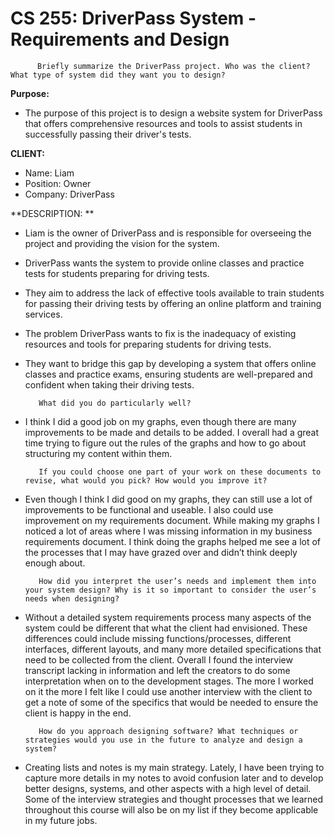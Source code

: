 # CS 255:  DriverPass System - Requirements and Design

          Briefly summarize the DriverPass project. Who was the client? What type of system did they want you to design?

**Purpose:**

 - The purpose of this project is to design a website system for DriverPass that offers comprehensive resources and tools to assist students in successfully passing their driver's tests.

**CLIENT:**
 - Name: Liam
 - Position: Owner
 - Company: DriverPass

**DESCRIPTION:  **         
 - Liam is the owner of DriverPass and is responsible for overseeing the project and providing the vision for the system.
 - DriverPass wants the system to provide online classes and practice tests for students preparing for driving tests.
 - They aim to address the lack of effective tools available to train students for passing their driving tests by offering an online platform and training services.
 - The problem DriverPass wants to fix is the inadequacy of existing resources and tools for preparing students for driving tests.
 - They want to bridge this gap by developing a system that offers online classes and practice exams, ensuring students are well-prepared and confident when taking their driving tests.





          What did you do particularly well?

 - I think I did a good job on my graphs, even though there are many improvements to be made and details to be added. I overall had a great time trying to figure out the rules of the graphs and how to go about structuring my content within them. 




          If you could choose one part of your work on these documents to revise, what would you pick? How would you improve it?

 - Even though I think I did good on my graphs, they can still use a lot of improvements to be functional and useable. I also could use improvement on my requirements document. While making my graphs I noticed a lot of areas where I was missing information in my business requirements document. I think doing the graphs helped me see a lot of the processes that I may have grazed over and didn’t think deeply enough about.




          How did you interpret the user’s needs and implement them into your system design? Why is it so important to consider the user’s needs when designing?

 - Without a detailed system requirements process many aspects of the system could be different that what the client had envisioned. These differences could include missing functions/processes, different interfaces, different layouts, and many more detailed specifications that need to be collected from the client. Overall I found the interview transcript lacking in information and left the creators to do some interpretation when on to the development stages. The more I worked on it the more I felt like I could use another interview with the client to get a note of some of the specifics that would be needed to ensure the client is happy in the end.




          How do you approach designing software? What techniques or strategies would you use in the future to analyze and design a system?

 - Creating lists and notes is my main strategy. Lately, I have been trying to capture more details in my notes to avoid confusion later and to develop better designs, systems, and other aspects with a high level of detail. Some of the interview strategies and thought processes that we learned throughout this course will also be on my list if they become applicable in my future jobs. 



